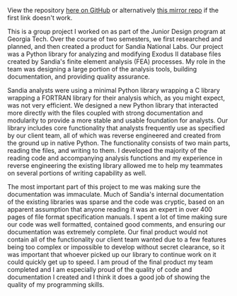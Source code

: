 View the repository [here on GitHub](https://github.com/mcoppeta/junior-design-1337) or alternatively [this mirror repo](https://github.com/asantmier/junior-design-1337) if the first link doesn't work.

This is a group project I worked on as part of the Junior Design program at Georgia Tech. Over the course of two semesters, we first researched and planned, and then created a product for Sandia National Labs. Our project was a Python library for analyzing and modifying Exodus II database files created by Sandia's finite element analysis (FEA) processes. My role in the team was designing a large portion of the analysis tools, building documentation, and providing quality assurance.

Sandia analysts were using a minimal Python library wrapping a C library wrapping a FORTRAN library for their analysis which, as you might expect, was not very efficient. We designed a new Python library that interacted more directly with the files coupled with strong documentation and modularity to provide a more stable and usable foundation for analysts. Our library includes core functionality that analysts frequently use as specified by our client team, all of which was reverse engineered and created from the ground up in native Python. The functionality consists of two main parts, reading the files, and writing to them. I developed the majority of the reading code and accompanying analysis functions and my experience in reverse engineering the existing library allowed me to help my teammates on several portions of writing capability as well.

The most important part of this project to me was making sure the documentation was immaculate. Much of Sandia's internal documentation of the existing libraries was sparse and the code was cryptic, based on an apparent assumption that anyone reading it was an expert in over 400 pages of file format specification manuals. I spent a lot of time making sure our code was well formatted, contained good comments, and ensuring our documentation was extremely complete. Our final product would not contain all of the functionality our client team wanted due to a few features being too complex or impossible to develop without secret clearance, so it was important that whoever picked up our library to continue work on it could quickly get up to speed. I am proud of the final product my team completed and I am especially proud of the quality of code and documentation I created and I think it does a good job of showing the quality of my programming skills.